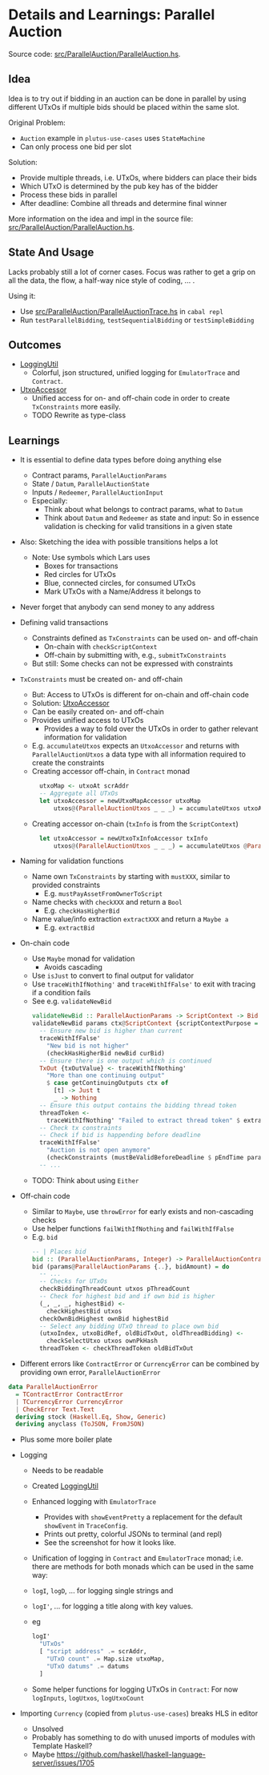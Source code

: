 
# Details and Learnings: Parallel Auction


Source code: [src/ParallelAuction/ParallelAuction.hs](src/ParallelAuction/ParallelAuction.hs).


## Idea

Idea is to try out if bidding in an auction can be done in parallel by using different UTxOs if multiple bids should be placed within the same slot.

Original Problem:
- `Auction` example in `plutus-use-cases` uses `StateMachine`
- Can only process one bid per slot

Solution:
- Provide multiple threads, i.e. UTxOs, where bidders can place their bids
- Which UTxO is determined by the pub key has of the bidder
- Process these bids in parallel
- After deadline: Combine all threads and determine final winner

More information on the idea and impl in the source file: [src/ParallelAuction/ParallelAuction.hs](src/ParallelAuction/ParallelAuction.hs).



## State And Usage

Lacks probably still a lot of corner cases. Focus was rather to get a grip on all the data, the flow, a half-way nice style of coding, ... .

Using it:
- Use [src/ParallelAuction/ParallelAuctionTrace.hs](src/ParallelAuction/ParallelAuctionTrace.hs) in `cabal repl`
- Run `testParallelBidding`, `testSequentialBidding` or `testSimpleBidding`



## Outcomes

- [LoggingUtil](../src/Utils/LoggingUtil.hs)
  - Colorful, json structured, unified logging for `EmulatorTrace` and `Contract`.
- [UtxoAccessor](../src/Utils/UtxoAccessor.hs)
  - Unified access for on- and off-chain code in order to create `TxConstraints` more easily.
  - TODO Rewrite as type-class



## Learnings

- It is essential to define data types before doing anything else
  - Contract params, `ParallelAuctionParams`
  - State / `Datum`, `ParallelAuctionState`
  - Inputs / `Redeemer`, `ParallelAuctionInput`
  - Especially:
    - Think about what belongs to contract params, what to `Datum`
    - Think about `Datum` and `Redeemer` as state and input: So in essence validation is checking for valid transitions in a given state

- Also: Sketching the idea with possible transitions helps a lot
  - Note: Use symbols which Lars uses
    - Boxes for transactions
    - Red circles for UTxOs
    - Blue, connected circles, for consumed UTxOs
    - Mark UTxOs with a Name/Address it belongs to

- Never forget that anybody can send money to any address

- Defining valid transactions
  - Constraints defined as `TxConstraints` can be used on- and off-chain
    - On-chain with `checkScriptContext`
    - Off-chain by submitting with, e.g., `submitTxConstraints`
  - But still: Some checks can not be expressed with constraints

- `TxConstraints` must be created on- and off-chain
  - But: Access to UTxOs is different for on-chain and off-chain code
  - Solution: [UtxoAccessor](../src/Utils/UtxoAccessor.hs)
  - Can be easily created on- and off-chain
  - Provides unified access to UTxOs
    - Provides a way to fold over the UTxOs in order to gather relevant information for validation
  - E.g. `accumulateUtxos` expects an `UtxoAccessor` and returns with `ParallelAuctionUtxos` a data type with all information required to create the constraints
  - Creating accessor off-chain, in `Contract` monad
    ```haskell
      utxoMap <- utxoAt scrAddr
      -- Aggregate all UTxOs
      let utxoAccessor = newUtxoMapAccessor utxoMap
          utxos@(ParallelAuctionUtxos _ _ _) = accumulateUtxos utxoAccessor
    ```
  - Creating accessor on-chain (`txInfo` is from the `ScriptContext`)
    ```haskell
      let utxoAccessor = newUtxoTxInfoAccessor txInfo
          utxos@(ParallelAuctionUtxos _ _ _) = accumulateUtxos @ParallelAuctionState utxoAccessor
    ```

- Naming for validation functions
  - Name own `TxConstraints` by starting with `mustXXX`, similar to provided constraints
    - E.g. `mustPayAssetFromOwnerToScript`
  - Name checks with `checkXXX` and return a `Bool`
    - E.g. `checkHasHigherBid`
  - Name value/info extraction `extractXXX` and return a `Maybe a`
    - E.g. `extractBid`

- On-chain code
  - Use `Maybe` monad for validation
    - Avoids cascading
  - Use `isJust` to convert to final output for validator
  - Use `traceWithIfNothing'` and `traceWithIfFalse'` to exit with tracing if a condition fails
  - See e.g. `validateNewBid`
    ```haskell
    validateNewBid :: ParallelAuctionParams -> ScriptContext -> Bid -> Bid -> Bool
    validateNewBid params ctx@ScriptContext {scriptContextPurpose = Spending txOutRef} curBid newBid = isJust $ do
      -- Ensure new bid is higher than current
      traceWithIfFalse'
        "New bid is not higher"
        (checkHasHigherBid newBid curBid)
      -- Ensure there is one output which is continued
      TxOut {txOutValue} <- traceWithIfNothing'
        "More than one continuing output"
        $ case getContinuingOutputs ctx of
          [t] -> Just t
          _ -> Nothing
      -- Ensure this output contains the bidding thread token
      threadToken <-
        traceWithIfNothing' "Failed to extract thread token" $ extractThreadToken txOutValue
      -- Check tx constraints
      -- Check if bid is happending before deadline
      traceWithIfFalse'
        "Auction is not open anymore"
        (checkConstraints (mustBeValidBeforeDeadline $ pEndTime params) ctx)
      -- ...
    ```
  - TODO: Think about using `Either`

- Off-chain code
  - Similar to `Maybe`, use `throwError` for early exists and non-cascading checks
  - Use helper functions `failWithIfNothing` and `failWithIfFalse`
  - E.g. `bid`
    ```haskell
    -- | Places bid
    bid :: (ParallelAuctionParams, Integer) -> ParallelAuctionContract ()
    bid (params@ParallelAuctionParams {..}, bidAmount) = do
      -- ...
      -- Checks for UTxOs
      checkBiddingThreadCount utxos pThreadCount
      -- Check for highest bid and if own bid is higher
      (_, _, _, highestBid) <-
        checkHighestBid utxos
      checkOwnBidHighest ownBid highestBid
      -- Select any bidding UTxO thread to place own bid
      (utxoIndex, utxoBidRef, oldBidTxOut, oldThreadBidding) <-
        checkSelectUtxo utxos ownPkHash
      threadToken <- checkThreadToken oldBidTxOut
    ```

- Different errors like `ContractError` or `CurrencyError` can be combined by providing own error, `ParallelAuctionError`
```haskell
data ParallelAuctionError
  = TContractError ContractError
  | TCurrencyError CurrencyError
  | CheckError Text.Text
  deriving stock (Haskell.Eq, Show, Generic)
  deriving anyclass (ToJSON, FromJSON)
```
  - Plus some more boiler plate

- Logging
  - Needs to be readable
  - Created [LoggingUtil](../src/Utils/LoggingUtil.hs)
  - Enhanced logging with `EmulatorTrace`
    - Provides with `showEventPretty` a replacement for the default `showEvent` in `TraceConfig`.
    - Prints out pretty, colorful JSONs to terminal (and repl)
    - See the screenshot for how it looks like.

   - Unification of logging in `Contract` and `EmulatorTrace` monad; i.e. there are methods for both monads which can be used in the same way:
    - `logI`, `logD`, ... for logging single strings and
    - `logI'`, ... for logging a title along with key values.
    - eg
      ```haskell
      logI'
        "UTxOs"
        [ "script address" .= scrAddr,
          "UTxO count" .= Map.size utxoMap,
          "UTxO datums" .= datums
        ]
      ```
  - Some helper functions for logging UTxOs in `Contract`: For now `logInputs`, `logUtxos`, `logUtxoCount`


- Importing `Currency` (copied from `plutus-use-cases`) breaks HLS in editor
  - Unsolved
  - Probably has something to do with unused imports of modules with Template Haskell?
  - Maybe https://github.com/haskell/haskell-language-server/issues/1705

